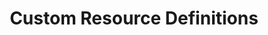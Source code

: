---
title: "Custom Resource Definitions"
linkTitle: "Custom Resource Definitions"
weight: 5
description: >
  Configuration reference for the CRDs used with K8ssandra Operator.  
---